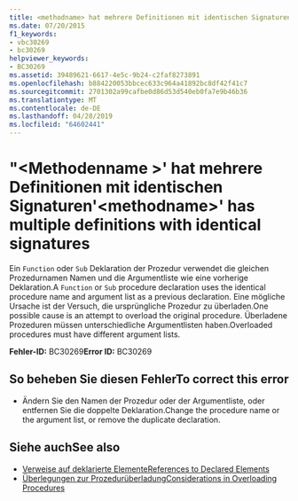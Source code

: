 ```yaml
---
title: <methodname> hat mehrere Definitionen mit identischen Signaturen.
ms.date: 07/20/2015
f1_keywords:
- vbc30269
- bc30269
helpviewer_keywords:
- BC30269
ms.assetid: 39489621-6617-4e5c-9b24-c2faf8273891
ms.openlocfilehash: b884220053bbcec633c964a41892bc8df42f41c7
ms.sourcegitcommit: 2701302a99cafbe0d86d53d540eb0fa7e9b46b36
ms.translationtype: MT
ms.contentlocale: de-DE
ms.lasthandoff: 04/28/2019
ms.locfileid: "64602441"
---
```

# <a name="methodname-has-multiple-definitions-with-identical-signatures"></a><span data-ttu-id="a2c21-102">"\<Methodenname >' hat mehrere Definitionen mit identischen Signaturen</span><span class="sxs-lookup"><span data-stu-id="a2c21-102">'\<methodname>' has multiple definitions with identical signatures</span></span>
<span data-ttu-id="a2c21-103">Ein `Function` oder `Sub` Deklaration der Prozedur verwendet die gleichen Prozedurnamen Namen und die Argumentliste wie eine vorherige Deklaration.</span><span class="sxs-lookup"><span data-stu-id="a2c21-103">A `Function` or `Sub` procedure declaration uses the identical procedure name and argument list as a previous declaration.</span></span> <span data-ttu-id="a2c21-104">Eine mögliche Ursache ist der Versuch, die ursprüngliche Prozedur zu überladen.</span><span class="sxs-lookup"><span data-stu-id="a2c21-104">One possible cause is an attempt to overload the original procedure.</span></span> <span data-ttu-id="a2c21-105">Überladene Prozeduren müssen unterschiedliche Argumentlisten haben.</span><span class="sxs-lookup"><span data-stu-id="a2c21-105">Overloaded procedures must have different argument lists.</span></span>  
  
 <span data-ttu-id="a2c21-106">**Fehler-ID:** BC30269</span><span class="sxs-lookup"><span data-stu-id="a2c21-106">**Error ID:** BC30269</span></span>  
  
## <a name="to-correct-this-error"></a><span data-ttu-id="a2c21-107">So beheben Sie diesen Fehler</span><span class="sxs-lookup"><span data-stu-id="a2c21-107">To correct this error</span></span>  
  
- <span data-ttu-id="a2c21-108">Ändern Sie den Namen der Prozedur oder der Argumentliste, oder entfernen Sie die doppelte Deklaration.</span><span class="sxs-lookup"><span data-stu-id="a2c21-108">Change the procedure name or the argument list, or remove the duplicate declaration.</span></span>  
  
## <a name="see-also"></a><span data-ttu-id="a2c21-109">Siehe auch</span><span class="sxs-lookup"><span data-stu-id="a2c21-109">See also</span></span>

- [<span data-ttu-id="a2c21-110">Verweise auf deklarierte Elemente</span><span class="sxs-lookup"><span data-stu-id="a2c21-110">References to Declared Elements</span></span>](../../../visual-basic/programming-guide/language-features/declared-elements/references-to-declared-elements.md)
- [<span data-ttu-id="a2c21-111">Überlegungen zur Prozedurüberladung</span><span class="sxs-lookup"><span data-stu-id="a2c21-111">Considerations in Overloading Procedures</span></span>](../../../visual-basic/programming-guide/language-features/procedures/considerations-in-overloading-procedures.md)
